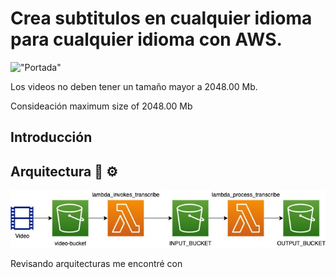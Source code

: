 # Crea subtitulos en cualquier idioma para cualquier idioma con AWS.

!["Portada"](imagen/diagrama.png)

Los videos no deben tener un tamaño mayor a 2048.00 Mb.

Consideación maximum size of 2048.00 Mb
## Introducción

## Arquitectura 🤔 ⚙️

!["Diagrama"](imagen/diagrama.jpg)

Revisando arquitecturas me encontré con